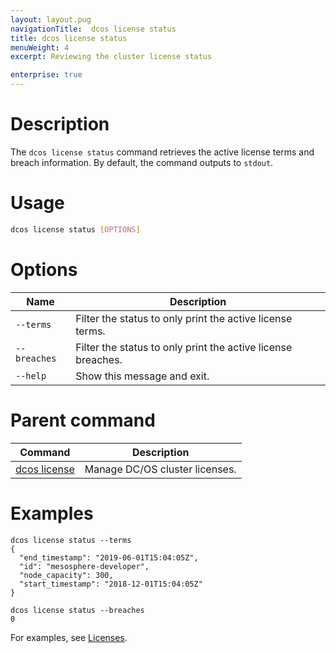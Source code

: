 ```yaml
---
layout: layout.pug
navigationTitle:  dcos license status
title: dcos license status
menuWeight: 4
excerpt: Reviewing the cluster license status

enterprise: true
---
```


# Description
The `dcos license status` command retrieves the active license terms and breach information. By default, the command outputs to `stdout`.

# Usage

```bash
dcos license status [OPTIONS]
```

# Options

| Name |  Description |
|---------|-------------|
| `--terms`   |   Filter the status to only print the active license terms. |
| `--breaches`   |   Filter the status to only print the active license breaches. |
| `--help`   |   Show this message and exit. |

# Parent command

| Command | Description |
|---------|-------------|
| [dcos license](/1.12/cli/command-reference/dcos-license/) | Manage DC/OS cluster licenses. |

# Examples

```
dcos license status --terms
{
  "end_timestamp": "2019-06-01T15:04:05Z",
  "id": "mesosphere-developer",
  "node_capacity": 300,
  "start_timestamp": "2018-12-01T15:04:05Z"
}
```
```
dcos license status --breaches
0
```



For examples, see [Licenses](/1.12/administering-clusters/licenses/).

